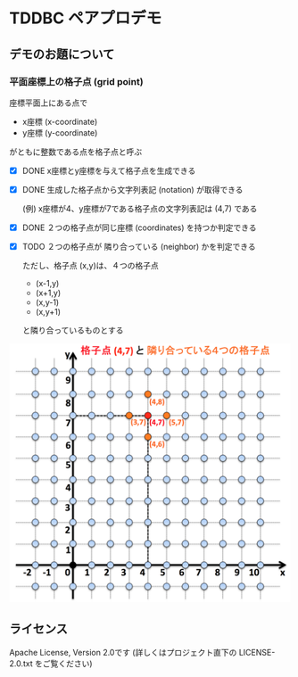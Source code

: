 # TDDBC ペアプロデモ

## デモのお題について

### 平面座標上の格子点 (grid point)

座標平面上にある点で
- x座標 (x-coordinate)
- y座標 (y-coordinate)

がともに整数である点を格子点と呼ぶ

- [X] DONE x座標とy座標を与えて格子点を生成できる

- [X] DONE 生成した格子点から文字列表記 (notation) が取得できる

  (例) x座標が4、y座標が7である格子点の文字列表記は (4,7) である

- [X] DONE ２つの格子点が同じ座標 (coordinates) を持つか判定できる

- [X] TODO ２つの格子点が 隣り合っている (neighbor) かを判定できる

   ただし、格子点 (x,y)は、４つの格子点
   - (x-1,y)
   - (x+1,y)
   - (x,y-1)
   - (x,y+1)

   と隣り合っているものとする

![pic](docs/GridPoint.png)

## ライセンス
Apache License, Version 2.0です (詳しくはプロジェクト直下の LICENSE-2.0.txt をご覧ください)
